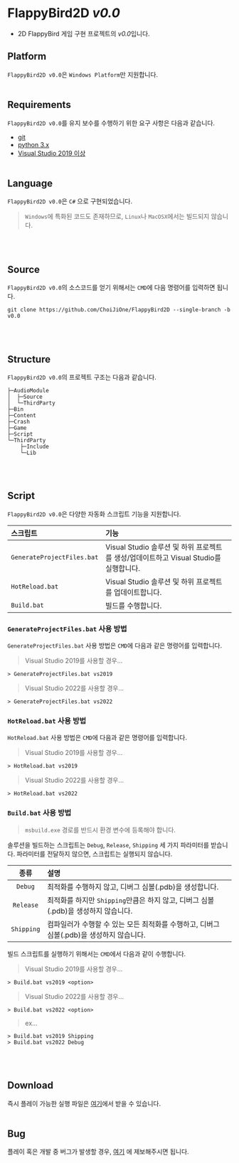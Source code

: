 # FlappyBird2D *v0.0*
- 2D FlappyBird 게임 구현 프로젝트의 *v0.0*입니다.


## Platform

`FlappyBird2D v0.0`은 `Windows Platform`만 지원합니다.
<br><br>


## Requirements

`FlappyBird2D v0.0`를 유지 보수를 수행하기 위한 요구 사항은 다음과 같습니다.
- [git](https://git-scm.com/)
- [python 3.x](https://www.python.org/downloads/)
- [Visual Studio 2019 이상](https://visualstudio.microsoft.com/)
<br><br>


## Language

`FlappyBird2D v0.0`은 `C#` 으로 구현되었습니다.  
> `Windows`에 특화된 코드도 존재하므로, `Linux`나 `MacOSX`에서는 빌드되지 않습니다.

<br><br>


## Source

`FlappyBird2D v0.0`의 소스코드를 얻기 위해서는 `CMD`에 다음 명령어를 입력하면 됩니다.
```
git clone https://github.com/ChoiJiOne/FlappyBird2D --single-branch -b v0.0
```
<br><br>


## Structure

`FlappyBird2D v0.0`의 프로젝트 구조는 다음과 같습니다.
```
├─AudioModule
│  ├─Source
│  └─ThirdParty
├─Bin
├─Content
├─Crash
├─Game
├─Script
└─ThirdParty
    ├─Include
    └─Lib
```
<br><br>


## Script

`FlappyBird2D v0.0`은 다양한 자동화 스크립트 기능을 지원합니다.  

| 스크립트 | 기능 |
|:---|:---|
| `GenerateProjectFiles.bat`    |  Visual Studio 솔루션 및 하위 프로젝트를 생성/업데이트하고 Visual Studio를 실행합니다. |
| `HotReload.bat`    | Visual Studio 솔루션 및 하위 프로젝트를 업데이트합니다. |
| `Build.bat`    | 빌드를 수행합니다. |

###  `GenerateProjectFiles.bat` 사용 방법

`GenerateProjectFiles.bat` 사용 방법은 `CMD`에 다음과 같은 명령어를 입력합니다.

> Visual Studio 2019를 사용할 경우...
```
> GenerateProjectFiles.bat vs2019
```

> Visual Studio 2022를 사용할 경우...
```
> GenerateProjectFiles.bat vs2022
```

### `HotReload.bat` 사용 방법

`HotReload.bat` 사용 방법은 `CMD`에 다음과 같은 명령어를 입력합니다.

> Visual Studio 2019를 사용할 경우...
```
> HotReload.bat vs2019
```

> Visual Studio 2022를 사용할 경우...
```
> HotReload.bat vs2022
```

### `Build.bat` 사용 방법

> `msbuild.exe` 경로를 반드시 환경 변수에 등록해야 합니다.

솔루션을 빌드하는 스크립트는 `Debug`, `Release`, `Shipping` 세 가지 파라미터를 받습니다.
파라미터를 전달하지 않으면, 스크립트는 실행되지 않습니다.

| 종류 | 설명 |
|:---:|:---|
| `Debug`    | 최적화를 수행하지 않고, 디버그 심볼(.pdb)을 생성합니다. |
| `Release`  | 최적화를 하지만 `Shipping`만큼은 하지 않고, 디버그 심볼(.pdb)을 생성하지 않습니다. |
| `Shipping` | 컴파일러가 수행할 수 있는 모든 최적화를 수행하고, 디버그 심볼(.pdb)을 생성하지 않습니다. |

빌드 스크립트를 실행하기 위해서는 `CMD`에서 다음과 같이 수행합니다.

> Visual Studio 2019를 사용할 경우...
```
> Build.bat vs2019 <option>
```

> Visual Studio 2022를 사용할 경우...
```
> Build.bat vs2022 <option>
```

> ex...
```
> Build.bat vs2019 Shipping
> Build.bat vs2022 Debug
```
<br><br>


## Download

즉시 플레이 가능한 실행 파일은 [여기](https://github.com/ChoiJiOne/FlappyBird2D/releases/tag/v0.0)에서 받을 수 있습니다.
<br><br>


## Bug

플레이 혹은 개발 중 버그가 발생할 경우, [여기](https://github.com/ChoiJiOne/FlappyBird2D/issues) 에 제보해주시면 됩니다.
